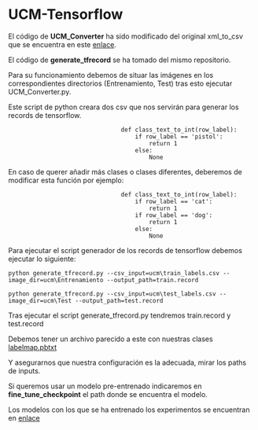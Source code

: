 # UCM-Tensorflow

El código de **UCM_Converter** ha sido modificado del original xml_to_csv que se encuentra en este [enlace](https://github.com/datitran/raccoon_dataset).

El código de **generate_tfrecord** se ha tomado del mismo repositorio.

Para su funcionamiento debemos de situar las imágenes en los correspondientes directorios (Entrenamiento, Test) 
tras esto ejecutar UCM_Converter.py.

Este script de python creara dos csv que nos servirán para generar los records de tensorflow.

                                    def class_text_to_int(row_label):
                                        if row_label == 'pistol':
                                            return 1
                                        else:
                                            None
            
En caso de querer añadir más clases o clases diferentes, deberemos de modificar esta función por ejemplo: 

                                    def class_text_to_int(row_label):
                                        if row_label == 'cat':
                                            return 1
                                        if row_label == 'dog':
                                            return 1
                                        else:
                                            None


Para ejecutar el script generador de los records de tensorflow debemos ejecutar lo siguiente:

    python generate_tfrecord.py --csv_input=ucm\train_labels.csv --image_dir=ucm\Entrenamiento --output_path=train.record

    python generate_tfrecord.py --csv_input=ucm\test_labels.csv --image_dir=ucm\Test --output_path=test.record

                     
Tras ejecutar el script generate_tfrecord.py tendremos train.record y test.record

Debemos tener un archivo parecido a este con nuestras clases [labelmap.pbtxt](https://github.com/Alejandromndza/UCM-Tensorflow/blob/master/training/labelmap.pbtxt)

Y asegurarnos que nuestra configuración es la adecuada, mirar los paths de inputs.

Si queremos usar un modelo pre-entrenado indicaremos en **fine_tune_checkpoint** el path donde se encuentra el modelo.

Los modelos con los que se ha entrenado los experimentos se encuentran en [enlace](https://github.com/tensorflow/models/blob/master/research/object_detection/g3doc/detection_model_zoo.md)


